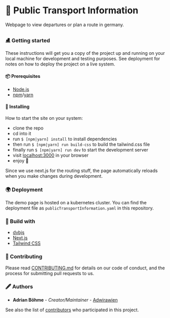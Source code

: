 # 🚟 Public Transport Information

Webpage to view departures or plan a route in germany.

### ⛸ Getting started

These instructions will get you a copy of the project up and running on your local machine for development and testing purposes. See deployment for notes on how to deploy the project on a live system.

#### 📦 Prerequisites

- [Node.js](https://nodejs.org/)
- [npm](https://www.npmjs.com/get-npm)/[yarn](https://yarnpkg.com/lang/en/)

#### 💈 Installing

How to start the site on your system:

- clone the repo
- cd into it
- run `$ [npm|yarn] install` to install dependencies
- then run `$ [npm|yarn] run build-css` to build the tailwind.css file
- finally run `$ [npm|yarn] run dev` to start the development server
- visit [localhost:3000](http://localhost:3000/) in your browser
- enjoy 🎉

Since we use next.js for the routing stuff, the page automatically reloads when you make changes during development.

### 🌍 Deployment

The demo page is hosted on a kubernetes cluster. You can find the deployment file as `publicTransportInformation.yaml` in this repository.

### 🔨 Build with

- [dvbjs](https://github.com/kiliankoe/dvbjs)
- [Next.js](https://nextjs.org/)
- [Tailwind CSS](https://tailwindcss.com/)

### 🦜 Contributing

Please read [CONTRIBUTING.md](https://github.com/Adwirawien/PublicTransportInformation/CONTRIBUTING.md) for details on our code of conduct, and the process for submitting pull requests to us.

### 🖋 Authors

- **Adrian Böhme** - *Creator/Maintainer* - [Adwirawien](https://github.com/Adwirawien)

See also the list of [contributors](https://github.com/Adwirawien/PublicTransportInformation/contributors) who participated in this project.
